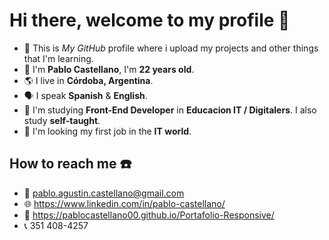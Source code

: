 # Hi there, welcome to my profile 👋

- 🌱 This is *My GitHub* profile where i upload my projects and other things that I'm learning.
- 🥳 I'm **Pablo Castellano**, I'm **22 years old**.
- 🌎 I live in **Córdoba, Argentina**.
- 🗣️	I speak **Spanish** & **English**.
- 📖 I'm studying **Front-End Developer** in **Educacion IT / Digitalers**. I also study **self-taught**.
- 🔎 I'm looking my first job in the **IT world**.

## How to reach me ☎️ ##

- 📧 pablo.agustin.castellano@gmail.com
- 🌐 https://www.linkedin.com/in/pablo-castellano/
- 👜 https://pablocastellano00.github.io/Portafolio-Responsive/
- 📞 351 408-4257


<!--
**pablocastellano00/pablocastellano00** is a ✨ _special_ ✨ repository because its `README.md` (this file) appears on your GitHub profile.

Here are some ideas to get you started:

- 🔭 I’m currently working on ...
- 🌱 I’m currently learning ...
- 👯 I’m looking to collaborate on ...
- 🤔 I’m looking for help with ...
- 💬 Ask me about ...
- 📫 How to reach me: ...
- 😄 Pronouns: ...
- ⚡ Fun fact: ...
-->
